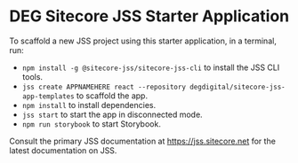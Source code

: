 # DEG Sitecore JSS Starter Application

To scaffold a new JSS project using this starter application, in a terminal, run:

* `npm install -g @sitecore-jss/sitecore-jss-cli` to install the JSS CLI tools.
* `jss create APPNAMEHERE react --repository degdigital/sitecore-jss-app-templates` to scaffold the app.
* `npm install` to install dependencies.
* `jss start` to start the app in disconnected mode.
* `npm run storybook` to start Storybook.

Consult the primary JSS documentation at https://jss.sitecore.net for the latest documentation on JSS.
